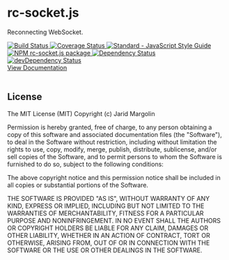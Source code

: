 <h1>rc-socket.js</h1>
<div>
  <p>Reconnecting WebSocket.</p>
  <div>
    <a href="https://travis-ci.org/jaridmargolin/rc-socket.js">
      <img src="https://travis-ci.org/jaridmargolin/rc-socket.js.svg?branch=master" alt="Build Status">
    </a>
    <a href="https://codecov.io/gh/jaridmargolin/rc-socket.js">
      <img src="https://codecov.io/gh/jaridmargolin/rc-socket.js/branch/master/graph/badge.svg" alt="Coverage Status" />
    </a>
    <a href="http://standardjs.com/">
      <img src="https://img.shields.io/badge/code%20style-standard-brightgreen.svg" alt="Standard - JavaScript Style Guide">
    </a>
  </div>
  <div>
    <a href="https://npmjs.org/package/rc-socket.js">
      <img src="https://img.shields.io/npm/v/rc-socket.js.svg" alt="NPM rc-socket.js package">
    </a>
    <a href="https://david-dm.org/jaridmargolin/rc-socket.js">
      <img src="https://david-dm.org/jaridmargolin/rc-socket.js.svg" alt="Dependency Status">
    </a>
    <a href="https://david-dm.org/jaridmargolin/rc-socket.js#info=devDependencies">
      <img src="https://david-dm.org/jaridmargolin/rc-socket.js/dev-status.svg" alt="devDependency Status">
    </a>
  </div>
  <a href="http://jaridmargolin.github.io/rc-socket.js">View Documentation</a>
</div>
<br>


## License

The MIT License (MIT) Copyright (c) Jarid Margolin

Permission is hereby granted, free of charge, to any person obtaining a copy of this software and associated documentation files (the "Software"), to deal in the Software without restriction, including without limitation the rights to use, copy, modify, merge, publish, distribute, sublicense, and/or sell copies of the Software, and to permit persons to whom the Software is furnished to do so, subject to the following conditions:

The above copyright notice and this permission notice shall be included in all copies or substantial portions of the Software.

THE SOFTWARE IS PROVIDED "AS IS", WITHOUT WARRANTY OF ANY KIND, EXPRESS OR IMPLIED, INCLUDING BUT NOT LIMITED TO THE WARRANTIES OF MERCHANTABILITY, FITNESS FOR A PARTICULAR PURPOSE AND NONINFRINGEMENT. IN NO EVENT SHALL THE AUTHORS OR COPYRIGHT HOLDERS BE LIABLE FOR ANY CLAIM, DAMAGES OR OTHER LIABILITY, WHETHER IN AN ACTION OF CONTRACT, TORT OR OTHERWISE, ARISING FROM, OUT OF OR IN CONNECTION WITH THE SOFTWARE OR THE USE OR OTHER DEALINGS IN THE SOFTWARE.
